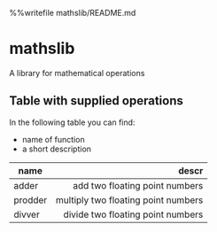 %%writefile mathslib/README.md
# mathslib

A library for mathematical operations

## Table with supplied operations

In the following table you can find:

* name of function
* a short description

| name     | descr                               |
| ---------|------------------------------------:| 
| adder    | add two floating point numbers      |
| prodder  | multiply two floating point numbers |
| divver   | divide two floating point numbers   |
